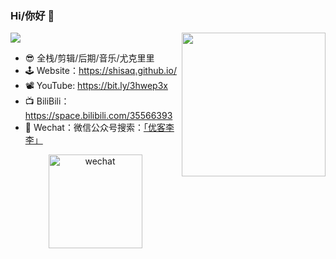 ### Hi/你好 👋

<!--
**shisaq/shisaq** is a ✨ _special_ ✨ repository because its `README.md` (this file) appears on your GitHub profile.

Here are some ideas to get you started:

- 🔭 I’m currently working on ...
- 🌱 I’m currently learning ...
- 👯 I’m looking to collaborate on ...
- 🤔 I’m looking for help with ...
- 💬 Ask me about ...
- 📫 How to reach me: ...
- 😄 Pronouns: ...
- ⚡ Fun fact: ...
😎
-->

![](https://visitor-badge.glitch.me/badge?page_id=shisaq)
<img align='right' src="https://media.giphy.com/media/M9gbBd9nbDrOTu1Mqx/giphy.gif" width="230">

- 😎 全栈/剪辑/后期/音乐/尤克里里
- 🕹️ Website：https://shisaq.github.io/
- 📽️ YouTube: https://bit.ly/3hwep3x
- 📺 BiliBili：https://space.bilibili.com/35566393
- 📱 Wechat：微信公众号搜索：[「优客李李」](https://markdown-img.s3.ap-northeast-1.amazonaws.com/shisaq/2021-03-10-11-32-39-微信二维码.jpg)

<div align=center>
<img src="https://markdown-img.s3.ap-northeast-1.amazonaws.com/shisaq/2021-03-10-11-32-39-微信二维码.jpg" alt="wechat" width="150" height="150" align="bottom" />
<!--   <img src="https://shisaq.github.io/img/avatar-shisaq.jpg" alt="wechat" width="150" height="150" align="bottom" /> -->
</div>
